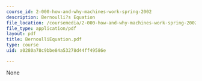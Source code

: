```yaml
---
course_id: 2-000-how-and-why-machines-work-spring-2002
description: Bernoulli?s Equation
file_location: /coursemedia/2-000-how-and-why-machines-work-spring-2002/a0280a78c9bbe84a53278d44ff49586e_BernoulliEquation.pdf
file_type: application/pdf
layout: pdf
title: BernoulliEquation.pdf
type: course
uid: a0280a78c9bbe84a53278d44ff49586e

---
```

None